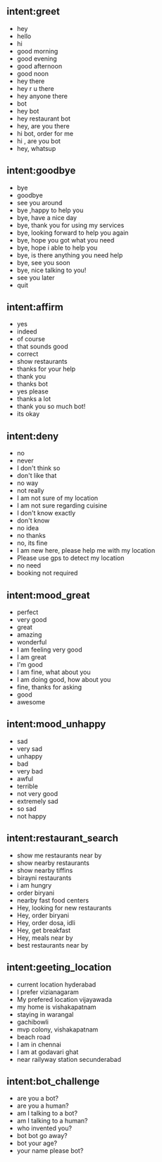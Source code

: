 ## intent:greet
- hey
- hello
- hi
- good morning
- good evening
- good afternoon
- good noon
- hey there
- hey r u there
- hey anyone there
- bot
- hey bot
- hey restaurant bot
- hey, are you there
- hi bot, order for me
- hi , are you bot
- hey, whatsup

## intent:goodbye
- bye
- goodbye
- see you around
- bye ,happy to help you
- bye, have a nice day
- bye, thank you for using my services
- bye, looking forward to help you again
- bye, hope you got what you need
- bye, hope i able to help you
- bye, is there anything you need help
- bye, see you soon
- bye, nice talking to you!
- see you later
- quit

## intent:affirm
- yes
- indeed
- of course
- that sounds good
- correct
- show restaurants
- thanks for your help
- thank you
- thanks bot
- yes please
- thanks a lot
- thank you so much bot!
- its okay

## intent:deny
- no
- never
- I don't think so
- don't like that
- no way
- not really
- I am not sure of my location
- I am not sure regarding cuisine
- I don't know exactly
- don't know
- no idea
- no thanks
- no, its fine
- I am new here, please help me with my location
- Please use gps to detect my location
- no need
- booking not required

## intent:mood_great
- perfect
- very good
- great
- amazing
- wonderful
- I am feeling very good
- I am great
- I'm good
- I am fine, what about you
- I am doing good, how about you
- fine, thanks for asking
- good
- awesome

## intent:mood_unhappy
- sad
- very sad
- unhappy
- bad
- very bad
- awful
- terrible
- not very good
- extremely sad
- so sad
- not happy

## intent:restaurant_search
- show me restaurants near by
- show nearby restaurants
- show nearby tiffins
- birayni restaurants
- i am hungry
- order biryani
- nearby fast food centers
- Hey, looking for new restaurants
- Hey, order biryani
- Hey, order dosa, idli
- Hey, get breakfast 
- Hey, meals near by
- best restaurants near by

## intent:geeting_location
- current location hyderabad
- I prefer vizianagaram
- My prefered location vijayawada
- my home is vishakapatnam
- staying in warangal
- gachibowli
- mvp colony, vishakapatnam
- beach road
- I am in chennai
- I am at godavari ghat
- near railyway station secunderabad

## intent:bot_challenge
- are you a bot?
- are you a human?
- am I talking to a bot?
- am I talking to a human?
- who invented you?
- bot bot go away?
- bot your age?
- your name please bot?
